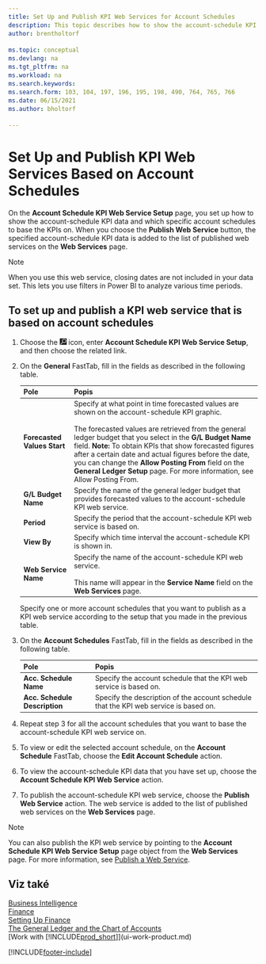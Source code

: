 ```yaml
---
title: Set Up and Publish KPI Web Services for Account Schedules
description: This topic describes how to show the account-schedule KPI data based on specific account schedules.
author: brentholtorf
    
ms.topic: conceptual
ms.devlang: na
ms.tgt_pltfrm: na
ms.workload: na
ms.search.keywords:
ms.search.form: 103, 104, 197, 196, 195, 198, 490, 764, 765, 766
ms.date: 06/15/2021
ms.author: bholtorf

---
```

# Set Up and Publish KPI Web Services Based on Account Schedules
On the **Account Schedule KPI Web Service Setup** page, you set up how to show the account-schedule KPI data and which specific account schedules to base the KPIs on. When you choose the **Publish Web Service** button, the specified account-schedule KPI data is added to the list of published web services on the **Web Services** page.

> [!NOTE]
> When you use this web service, closing dates are not included in your data set. This lets you use filters in Power BI to analyze various time periods.

## To set up and publish a KPI web service that is based on account schedules
1. Choose the ![Lightbulb that opens the Tell Me feature.](media/ui-search/search_small.png "Tell me what you want to do") icon, enter **Account Schedule KPI Web Service Setup**, and then choose the related link.
2. On the **General** FastTab, fill in the fields as described in the following table.

   | Pole | Popis |
   |---------------------------------|---------------------------------------|  
   | **Forecasted Values Start** | Specify at what point in time forecasted values are shown on the account-schedule KPI graphic.<br /><br /> The forecasted values are retrieved from the general ledger budget that you select in the **G/L Budget Name** field. **Note:**  To obtain KPIs that show forecasted figures after a certain date and actual figures before the date, you can change the **Allow Posting From** field on the **General Ledger Setup** page. For more information, see Allow Posting From. |
   | **G/L Budget Name** | Specify the name of the general ledger budget that provides forecasted values to the account-schedule KPI web service. |
   | **Period** | Specify the period that the account-schedule KPI web service is based on. |
   | **View By** | Specify which time interval the account-schedule KPI is shown in. |
   | **Web Service Name** | Specify the name of the account-schedule KPI web service.<br /><br /> This name will appear in the **Service Name** field on the **Web Services** page. |

   Specify one or more account schedules that you want to publish as a KPI web service according to the setup that you made in the previous table.

3. On the **Account Schedules** FastTab, fill in the fields as described in the following table.

   | Pole | Popis |
   |---------------------------------|---------------------------------------|  
   | **Acc. Schedule Name** | Specify the account schedule that the KPI web service is based on. |
   | **Acc. Schedule Description** | Specify the description of the account schedule that the KPI web service is based on. |

4. Repeat step 3 for all the account schedules that you want to base the account-schedule KPI web service on.
5. To view or edit the selected account schedule, on the **Account Schedule** FastTab, choose the **Edit Account Schedule** action.
6. To view the account-schedule KPI data that you have set up, choose the **Account Schedule KPI Web Service** action.
7. To publish the account-schedule KPI web service, choose the **Publish Web Service** action. The web service is added to the list of published web services on the **Web Services** page.

> [!NOTE]  
> You can also publish the KPI web service by pointing to the **Account Schedule KPI Web Service Setup** page object from the **Web Services** page. For more information, see [Publish a Web Service](across-how-publish-web-service.md).

## Viz také
[Business Intelligence](bi.md)  
[Finance](finance.md)  
[Setting Up Finance](finance-setup-finance.md)  
[The General Ledger and the Chart of Accounts](finance-general-ledger.md)  
[Work with [!INCLUDE[prod_short](includes/prod_short.md)]](ui-work-product.md)


[!INCLUDE[footer-include](includes/footer-banner.md)]